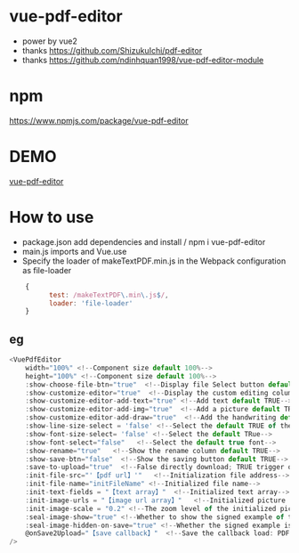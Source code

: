 # vue-pdf-editor

- power by vue2
- thanks https://github.com/ShizukuIchi/pdf-editor
- thanks https://github.com/ndinhquan1998/vue-pdf-editor-module

# npm
https://www.npmjs.com/package/vue-pdf-editor

# DEMO

[vue-pdf-editor](https://libresign.github.io/vue-pdf-editor/)

# How to use

- package.json add dependencies and install / npm i vue-pdf-editor
- main.js imports and Vue.use
- Specify the loader of makeTextPDF.min.js in the Webpack configuration as file-loader

``` js
    {
          test: /makeTextPDF\.min\.js$/,
          loader: 'file-loader'
    }
```

## eg

```js
<VuePdfEditor
    width="100%" <!--Component size default 100%-->
    height="100%" <!--Component size default 100%-->
    :show-choose-file-btn="true"  <!--Display file Select button default FALSE-->
    :show-customize-editor="true"  <!--Display the custom editing column default TRUE-->
    :show-customize-editor-add-text="true" <!--Add text default TRUE-->
    :show-customize-editor-add-img="true"  <!--Add a picture default TRUE-->
    :show-customize-editor-add-draw="true"  <!--Add the handwriting default TRUE-->
    :show-line-size-select = 'false' <!--Select the default TRUE of the line spacing-->
    :show-font-size-select= 'false' <!--Select the default TRue-->
    :show-font-select="false"   <!--Select the default true font-->
    :show-rename="true"   <!--Show the rename column default TRUE-->
    :show-save-btn="false"  <!--Show the saving button default TRUE-->
    :save-to-upload="true"  <!--False directly download; TRUE trigger onsave2upload event default FALSe->
    :init-file-src="'【pdf url】'"   <!--Initialization file address-->
    :init-file-name="initFileName" <!--Initialized file name-->
    :init-text-fields = "【text array】"  <!--Initialized text array-->
    :init-image-urls = "【image url array】"   <!--Initialized picture array-->
    :init-image-scale = "0.2" <!--The zoom level of the initialized picture defaults to 0.2 times the original size-->
    :seal-image-show="true" <!--Whether to show the signed example of the default FALSE-->
    :seal-image-hidden-on-save="true" <!--Whether the signed example is hidden by the default FALSE when saving-->
    @onSave2Upload="【save callback】"  <!--Save the callback load: PDFBYTES and FILENAME-->
/>
```
